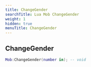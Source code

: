 ```yaml
---
title: ChangeGender
searchTitle: Lua Mob ChangeGender
weight: 1
hidden: true
menuTitle: ChangeGender
---
```

## ChangeGender
```lua
Mob:ChangeGender(number in); -- void
```